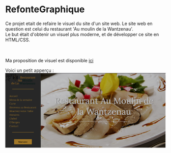 # RefonteGraphique
Ce projet etait de refaire le visuel du site d'un site web. Le site web en question est celui du restaurant 'Au moulin de la Wantzenau'.</br> Le but était d'obtenir un visuel plus moderne, et de développer ce site en HTML/CSS.

</br></br>
Ma proposition de visuel est disponible [ici](https://leothinnes.com/restaurant)

Voici un petit apperçu : </br>
![](/images/restaurant.png)
